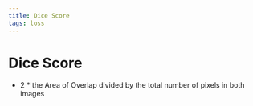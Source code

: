 ```yaml
---
title: Dice Score
tags: loss
---
```


# Dice Score
- 2 * the Area of Overlap divided by the total number of pixels in both images






















